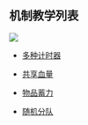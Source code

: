 机制教学列表
-----------

[![](https://i.ibb.co/jZqNMmy/Iteming.gif)](机制教学/物品蓄力 "")

- [多种计时器](https://gitlab.com/SharkGirl_kunjang/MythicMobs-Chinese-Wiki/-/wikis/%E5%A4%9A%E7%A7%8D%E8%AE%A1%E6%97%B6%E5%99%A8)

- [共享血量](机制教学/共享血量)

- [物品蓄力](机制教学/物品蓄力)

- [随机分队](机制教学/随机分队)